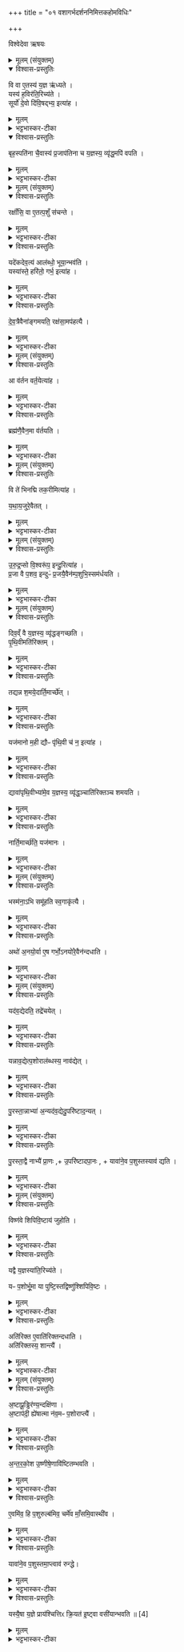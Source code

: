 +++
title = "०१ वशागर्भदर्शननिमित्तकहोमविधिः"

+++

विश्वेदेवा ऋषयः

<details><summary>मूलम् (संयुक्तम्)</summary>

वि वा ए॒तस्य॑ य॒ज्ञ ऋ॑ध्यते॒ यस्य॑ ह॒विर॑ति॒रिच्य॑ते॒ सूर्यो॑ दे॒वो दि॑वि॒षद्भ्य॒ इत्या॑ह॒ बृह॒स्पति॑ना चै॒वास्य॑ प्र॒जाप॑तिना च य॒ज्ञस्य॒ व्यृ॑द्ध॒मपि॑ वपति
</details>

<details open><summary>विश्वास-प्रस्तुतिः</summary>

वि वा ए॒तस्य॑ य॒ज्ञ ऋ॑ध्यते  ।  
यस्य॑ ह॒विर॑ति॒रिच्य॑ते ।  
सूर्यो॑ दे॒वो दि॑वि॒षद्भ्य॒ इत्या॑ह ।  
</details>

<details><summary>मूलम्</summary>

वि वा ए॒तस्य॑ य॒ज्ञ ऋ॑ध्यते  ।  
यस्य॑ ह॒विर॑ति॒रिच्य॑ते ।  
सूर्यो॑ दे॒वो दि॑वि॒षद्भ्य॒ इत्या॑ह ।  
</details>

<details><summary>भट्टभास्कर-टीका</summary>

1अथ 'सूर्यो देवः' इत्यादीनां मन्त्राणां ब्राह्मणम् - वि वा एतस्येत्यादि ॥ एतस्य यज्ञो व्यृद्ध्यते ऋद्ध्या विहीनः क्रियते यस्य हविरतिरिच्यते । देवताविशेषमुद्दिश्य उपाकृतस्य पशोः गर्भसंभवेन वपाद्याधिक्यमतिरकेः । अतिरेकाद्धविष्ट्वहानिः, तां देवतामतिव्याप्यावस्थितत्वात् । तस्मात्तत्परिहारार्थं 'सूर्यो देवः' इति मन्त्रेण तस्या गर्भवपावसां जुहोति ।
</details>

<details open><summary>विश्वास-प्रस्तुतिः</summary>

बृह॒स्पति॑ना चै॒वास्य॑ प्र॒जाप॑तिना च य॒ज्ञस्य॒ व्यृ॑द्ध॒मपि॑ वपति ।  
</details>

<details><summary>मूलम्</summary>

बृह॒स्पति॑ना चै॒वास्य॑ प्र॒जाप॑तिना च य॒ज्ञस्य॒ व्यृ॑द्ध॒मपि॑ वपति ।  
</details>

<details><summary>भट्टभास्कर-टीका</summary>

बृहस्पतिनेत्यादि । गतम् । व्यृद्धं विहीनं अपि वपति आपूरयति अतिरेकान्निवर्तयति ।

+++( अत्र मूलं किम् )+++

हविष इति । 'गतिरनन्तरः' इति गतेः प्रकृतिस्वरत्वेन उदात्तत्वे 'उदात्तस्वरितयोः' इति ऋकारस्स्वर्यते ॥
</details>

<details><summary>मूलम् (संयुक्तम्)</summary>

रक्षाँ॑सि॒ वा ए॒तत्प॒शुँ स॑चन्ते॒ यदे॑कदेव॒त्य॑ आल॑ब्धो॒ भूया॒न्भव॑ति॒ यस्या॑स्ते॒ हरि॑तो॒ गर्भ॒ इत्या॑ह देव॒त्रैवैना॑ङ्गमयति॒ रक्ष॑सा॒मप॑हत्यै
</details>

<details open><summary>विश्वास-प्रस्तुतिः</summary>

रक्षाँ॑सि॒ वा ए॒तत्प॒शुँ स॑चन्ते  ।  
</details>

<details><summary>मूलम्</summary>

रक्षाँ॑सि॒ वा ए॒तत्प॒शुँ स॑चन्ते  ।  
</details>

<details><summary>भट्टभास्कर-टीका</summary>

2रक्षांसीत्यादि ॥ पशुं सचन्ते समवयन्ति समनुप्रविशन्ति एतत् एतेन हेतुना । केन? यत् येन एकदेवत्स आलब्धः एकस्यै देवतायै आलब्धः । देवतान्तात्तादर्थ्ये यत् ।
</details>

<details open><summary>विश्वास-प्रस्तुतिः</summary>

यदे॑कदेव॒त्य॑ आल॑ब्धो॒ भूया॒न्भव॑ति ।   
यस्या॑स्ते॒ हरि॑तो॒ गर्भ॒ इत्या॑ह ।   
</details>

<details><summary>मूलम्</summary>

यदे॑कदेव॒त्य॑ आल॑ब्धो॒ भूया॒न्भव॑ति ।   
यस्या॑स्ते॒ हरि॑तो॒ गर्भ॒ इत्या॑ह ।   
</details>

<details><summary>भट्टभास्कर-टीका</summary>

भूयान् भवति अतिरिच्यते, तस्मात् 'यस्याः' इत्यनुमन्त्रणेन एतां वशां देवत्रैव देवानेव गमयति । 'देवैस्समजीगमम्' इति दर्शनात् ।
</details>

<details open><summary>विश्वास-प्रस्तुतिः</summary>

दे॒व॒त्रैवैना॑ङ्गमयति॒ रक्ष॑सा॒मप॑हत्यै ।   
</details>

<details><summary>मूलम्</summary>

दे॒व॒त्रैवैना॑ङ्गमयति॒ रक्ष॑सा॒मप॑हत्यै ।   
</details>

<details><summary>भट्टभास्कर-टीका</summary>

'देवमनुष्य' इत्यादिना त्रप्रत्ययः । तत् रक्षसामपहत्यै देवगतत्वात्पशौ निराशानि रक्षांसि भवन्ति ॥
</details>

<details><summary>मूलम् (संयुक्तम्)</summary>

आ व॑र्तन वर्त॒येत्या॑ह [1]  ब्रह्म॑णै॒वैन॒मा व॑र्तयति
</details>

<details open><summary>विश्वास-प्रस्तुतिः</summary>

आ व॑र्तन वर्त॒येत्या॑ह ।   
</details>

<details><summary>मूलम्</summary>

आ व॑र्तन वर्त॒येत्या॑ह ।   
</details>

<details><summary>भट्टभास्कर-टीका</summary>

3आवर्तनेत्यादि ॥ गर्भे विस्रस्यमाने अनुमन्त्रणमिदम्, यथा यजुर्वदति निवृत्तमानं तदनुमन्त्रणमन्त्रोयम् ।
</details>

<details open><summary>विश्वास-प्रस्तुतिः</summary>

ब्रह्म॑णै॒वैन॒मा व॑र्तयति ।  
</details>

<details><summary>मूलम्</summary>

ब्रह्म॑णै॒वैन॒मा व॑र्तयति ।  
</details>

<details><summary>भट्टभास्कर-टीका</summary>

एवं ब्रह्मणा परमात्मनैवैनमावर्तयति जन्मान्तरे । 'ताभिरावर्तय' इति दर्शनात् । यद्वा - ब्रह्मणा मन्त्रेणैनं जनयति ॥
</details>

<details><summary>मूलम् (संयुक्तम्)</summary>

वि ते॑ भिनद्मि तक॒रीमित्या॑ह यथाय॒जुरे॒वैतत्
</details>

<details open><summary>विश्वास-प्रस्तुतिः</summary>

वि ते॑ भिनद्मि तक॒रीमित्या॑ह ।   

य॒था॒य॒जुरे॒वैतत् ।  
</details>

<details><summary>मूलम्</summary>

वि ते॑ भिनद्मि तक॒रीमित्या॑ह ।   

य॒था॒य॒जुरे॒वैतत् ।  
</details>

<details><summary>भट्टभास्कर-टीका</summary>

4वि ते भिनद्मीत्यादि ॥ उल्बाद्गर्भे विस्रस्यमानेऽनुमन्त्रणम् । यथा यजुर्वदति तदनुरूपमेवैतद्भवति । 'बहिस्ते अस्तु बालिति' परमात्मभावेन पशुप्राणस्य संपत्तिरस्त्विति । यजुर्वेदाम्नातत्वात् यजुः, मन्त्रमात्राभिधानं वा ॥
</details>

<details><summary>मूलम् (संयुक्तम्)</summary>

उ॑रुद्र॒प्सो वि॒श्वरू॑प॒ इन्दु॒रित्या॑ह प्र॒जा वै प॒शव॒ इन्दुᳶ॑ प्र॒जयै॒वैन॑म्प॒शुभि॒स्सम॑र्धयति
</details>

<details open><summary>विश्वास-प्रस्तुतिः</summary>

उ॒रु॒द्र॒प्सो वि॒श्वरू॑प॒ इन्दु॒रित्या॑ह ।   
प्र॒जा वै प॒शव॒ इन्दुᳶ॑ प्र॒जयै॒वैन॑म्प॒शुभि॒स्सम॑र्धयति ।  
</details>

<details><summary>मूलम्</summary>

उ॒रु॒द्र॒प्सो वि॒श्वरू॑प॒ इन्दु॒रित्या॑ह ।   
प्र॒जा वै प॒शव॒ इन्दुᳶ॑ प्र॒जयै॒वैन॑म्प॒शुभि॒स्सम॑र्धयति ।  
</details>

<details><summary>भट्टभास्कर-टीका</summary>

5उरुद्रप्स इत्यादि ॥ उरु शुक्रं यतोयं गर्भस्संजातः । तत्प्रभवत्वात् प्रजाः पशवश्च इन्दुः । तस्मादनेन गर्भावदानहोमेन एनं यजमानं प्रजया पशुभिश्च समृद्धं करोति ॥
</details>

<details><summary>मूलम् (संयुक्तम्)</summary>

दिव॒व्ँ वै य॒ज्ञस्य॒ व्यृ॑द्धङ्गच्छति पृथि॒वीमति॑रिक्त॒न्तद्यन्न श॒मये॒दार्ति॒मार्च्छे॒द्यज॑मानो म॒ही द्यौᳶ पृ॑थि॒वी च॑ न॒ इति॑ [2] आ॒ह॒ द्यावा॑पृथि॒वीभ्या॑मे॒व य॒ज्ञस्य॒ व्यृ॑द्ध॒ञ्चाति॑रिक्तञ्च शमयति॒ नार्ति॒मार्च्छ॑ति॒ यज॑मानः
</details>

<details open><summary>विश्वास-प्रस्तुतिः</summary>

दिव॒व्ँ वै य॒ज्ञस्य॒ व्यृ॑द्धङ्गच्छति ।   
पृ॒थि॒वीमति॑रिक्तम्  ।   
</details>

<details><summary>मूलम्</summary>

दिव॒व्ँ वै य॒ज्ञस्य॒ व्यृ॑द्धङ्गच्छति ।   
पृ॒थि॒वीमति॑रिक्तम्  ।   
</details>

<details><summary>भट्टभास्कर-टीका</summary>

6दिवमित्यादि ॥ यज्ञस्य व्यृद्धं व्यृद्धदोषः दिवं गच्छति दिविस्थान् पीडयति, अतिरिक्तदोषः पृथिवीस्थान् बाधते । पूर्ववद्गतेः स्वरः ।
</details>

<details open><summary>विश्वास-प्रस्तुतिः</summary>

तद्यन्न श॒मये॒दार्ति॒मार्च्छे॑त् ।  
</details>

<details><summary>मूलम्</summary>

तद्यन्न श॒मये॒दार्ति॒मार्च्छे॑त् ।  
</details>

<details><summary>भट्टभास्कर-टीका</summary>

तद्यदित्यादि । गतम् । आर्छेत् गच्छेत् । 'उपसर्गादृति धातौ' इति वृद्धिः ।
</details>

<details open><summary>विश्वास-प्रस्तुतिः</summary>

यज॑मानो म॒ही द्यौᳶ पृ॑थि॒वी च॑ न॒ इत्या॑ह  ।     
</details>

<details><summary>मूलम्</summary>

यज॑मानो म॒ही द्यौᳶ पृ॑थि॒वी च॑ न॒ इत्या॑ह  ।     
</details>

<details><summary>भट्टभास्कर-टीका</summary>

मही द्यौरित्यादि । आहवनीयस्योत्तरार्धे भस्मना गर्भस्य अभिवासनमन्त्रोयम् । अनेन मन्त्रेण अस्मिन् क्रियमाणे यज्ञस्य दोषद्वयं द्यावापृथिवीभ्यां शमयति । 'इमं यज्ञं मिमिक्षताम्' इति सेचनाभिधानसामर्थ्यापादनम् ।
</details>

<details open><summary>विश्वास-प्रस्तुतिः</summary>

द्यावा॑पृथि॒वीभ्या॑मे॒व य॒ज्ञस्य॒ व्यृ॑द्ध॒ञ्चाति॑रिक्तञ्च शमयति ।   
</details>

<details><summary>मूलम्</summary>

द्यावा॑पृथि॒वीभ्या॑मे॒व य॒ज्ञस्य॒ व्यृ॑द्ध॒ञ्चाति॑रिक्तञ्च शमयति ।   
</details>

<details><summary>भट्टभास्कर-टीका</summary>

'दिवो द्यावा' इति द्यावादेशः, 'देवताद्वन्द्वे च' इत्याद्युदात्तत्वम् ।
</details>

<details open><summary>विश्वास-प्रस्तुतिः</summary>

नार्ति॒मार्च्छ॑ति॒ यज॑मानः ।
</details>

<details><summary>मूलम्</summary>

नार्ति॒मार्च्छ॑ति॒ यज॑मानः ।
</details>

<details><summary>भट्टभास्कर-टीका</summary>

ततो न यजमान आर्तिं गच्छति । पूर्ववद्वृद्धिः ॥
</details>

<details><summary>मूलम् (संयुक्तम्)</summary>

भस्म॑ना॒भि समू॑हति स्व॒गाकृ॑त्या॒ अथो॑ अ॒नयो॒र्वा ए॒ष गर्भो॒ऽनयो॑रे॒वैन॑न्दधाति
</details>

<details open><summary>विश्वास-प्रस्तुतिः</summary>

भस्म॑ना॒ऽभि समू॑हति स्व॒गाकृ॑त्यै ।   
</details>

<details><summary>मूलम्</summary>

भस्म॑ना॒ऽभि समू॑हति स्व॒गाकृ॑त्यै ।   
</details>

<details><summary>भट्टभास्कर-टीका</summary>

7भस्मनेत्यादि ॥ स्वगाकृत्यै कथं नाम द्यावापृथिवीभ्यां गर्भोयमात्मसात्क्रियते इति भस्मना छादयति । स्वगा[ग]शब्दाच्छान्दसो डाच्, 'ऊर्यादिच्विडाचश्च' इति गतित्वात् 'तादौ च' इति गतेः प्रकृतिस्वरत्वम् ।
</details>

<details open><summary>विश्वास-प्रस्तुतिः</summary>

अथो॑ अ॒नयो॒र्वा ए॒ष गर्भो॒ऽनयो॑रे॒वैन॑न्दधाति ।  
</details>

<details><summary>मूलम्</summary>

अथो॑ अ॒नयो॒र्वा ए॒ष गर्भो॒ऽनयो॑रे॒वैन॑न्दधाति ।  
</details>

<details><summary>भट्टभास्कर-टीका</summary>

किंचेत्याह - अथो अपिच अनयोर्द्यावापृथिव्योरेष गर्भः यो वशायाः एतत्प्रभवत्वात् । तस्मादनयोरेवैनं स्थापयति अनेन अभिवासनेन ॥
</details>

<details><summary>मूलम् (संयुक्तम्)</summary>

यद॑व॒द्येदति॒ तद्रे॑चये॒द्यन्नाव॒द्येत्प॒शोराल॑ब्धस्य॒ नाव॑ द्येत्पु॒रस्ता॒न्नाभ्या॑ अ॒न्यद॑व॒द्येदु॒परि॑ष्टाद॒न्यत्पु॒रस्ता॒द्वै नाभ्यै॑ [3]  प्रा॒ण उ॒परि॑ष्टादपा॒नो यावा॑ने॒व प॒शुस्तस्याव॑ द्यति  
</details>

<details open><summary>विश्वास-प्रस्तुतिः</summary>

यद॑व॒द्येदति॒ तद्रे॑चयेत् ।  
</details>

<details><summary>मूलम्</summary>

यद॑व॒द्येदति॒ तद्रे॑चयेत् ।  
</details>

<details><summary>भट्टभास्कर-टीका</summary>

8यदवद्येदित्यादि ॥ हृदयादि यदवद्येत् तद्धविरतिरेचयेत् ।
</details>

<details open><summary>विश्वास-प्रस्तुतिः</summary>

यन्नाव॒द्येत्प॒शोराल॑ब्धस्य॒ नाव॑द्येत् ।  
</details>

<details><summary>मूलम्</summary>

यन्नाव॒द्येत्प॒शोराल॑ब्धस्य॒ नाव॑द्येत् ।  
</details>

<details><summary>भट्टभास्कर-टीका</summary>

अतिरेकदोषप्रसंगतः ततो यज्ञः व्यृद्धस्स्यात्, तद्दोषपरिजिहीर्षया यत् नावद्येत् पशोरालब्धस्य हृदयाद्यवदानं न कृतं स्यात् ततो हविरभावात् यज्ञ एव न निर्वर्त्यते ।
</details>

<details open><summary>विश्वास-प्रस्तुतिः</summary>

पु॒रस्ता॒न्नाभ्या॑ अ॒न्यद॑व॒द्येदु॒परि॑ष्टाद॒न्यत् ।   
</details>

<details><summary>मूलम्</summary>

पु॒रस्ता॒न्नाभ्या॑ अ॒न्यद॑व॒द्येदु॒परि॑ष्टाद॒न्यत् ।   
</details>

<details><summary>भट्टभास्कर-टीका</summary>

एवमुभयथाऽपि दोषसंभवे कथं कर्तव्यमित्याह - पुरस्तादित्यादि । नाभ्याः पुरस्ताद्गर्भस्यैकस्यावदानमवद्येत्, उपरिष्टाच्चैकम् । 'एकान्याभ्याम्' इत्युपसंख्यानान्न निहन्यते ।
</details>

<details open><summary>विश्वास-प्रस्तुतिः</summary>

पु॒रस्ता॒द्वै नाभ्यै॑ प्रा॒णः ,+ उ॒परि॑ष्टादपा॒नः , + यावा॑ने॒व प॒शुस्तस्याव॑ द्यति ।  
</details>

<details><summary>मूलम्</summary>

पु॒रस्ता॒द्वै नाभ्यै॑ प्रा॒णः ,+ उ॒परि॑ष्टादपा॒नः , + यावा॑ने॒व प॒शुस्तस्याव॑ द्यति ।  
</details>

<details><summary>भट्टभास्कर-टीका</summary>

हेतुं चाह - पुरस्ताद्वा इत्यादि । तिरश्चां हि एवं प्राणापानौ वर्तेते । अन्येषां तु पुरस्तात् प्राणः अवाङपानः । तस्मादेवं क्रियमाणे यावान् पशुर्भवति तस्यावद्यति प्राणापानवृत्त्त्याश्रयत्वात्पशोः । एवं ह्यवत्तं च भवति, हृदयाद्यवदानाभावादनवत्तं च । तस्माद्यथोक्तदोषप्रसंग इति ॥
</details>

<details><summary>मूलम् (संयुक्तम्)</summary>

विष्ण॑वे शिपिवि॒ष्टाय॑ जुहोति॒ यद्वै य॒ज्ञस्या॑ति॒रिच्य॑ते॒ यᳶ प॒शोर्भू॒मा या पुष्टि॒स्तद्विष्णु॑श्शिपिवि॒ष्टोऽति॑रिक्त ए॒वाति॑रिक्तन्दधा॒त्यति॑रिक्तस्य॒ शान्त्यै
</details>

<details open><summary>विश्वास-प्रस्तुतिः</summary>

विष्ण॑वे शिपिवि॒ष्टाय॑ जुहोति ।   
</details>

<details><summary>मूलम्</summary>

विष्ण॑वे शिपिवि॒ष्टाय॑ जुहोति ।   
</details>

<details><summary>भट्टभास्कर-टीका</summary>

9विष्णव इत्यादि ॥ शिपयो रश्मयः, तत्र प्रविष्टः शिपिविष्टः, विष्णुरादित्यः, तस्मै हविर्जुहोति ।
</details>

<details open><summary>विश्वास-प्रस्तुतिः</summary>

यद्वै य॒ज्ञस्या॑ति॒रिच्य॑ते ।   

यᳶ प॒शोर्भू॒मा या पुष्टि॒स्तद्विष्णु॑श्शिपिवि॒ष्टः  ।  
</details>

<details><summary>मूलम्</summary>

यद्वै य॒ज्ञस्या॑ति॒रिच्य॑ते ।   

यᳶ प॒शोर्भू॒मा या पुष्टि॒स्तद्विष्णु॑श्शिपिवि॒ष्टः  ।  
</details>

<details><summary>भट्टभास्कर-टीका</summary>

गर्भावदाने हेतुमाह - यद्वा - इत्यादि । यदेव यज्ञस्य हविरतिरिच्यते गर्भाधिक्यात् यो वा पशोर्भूमा बहुत्वं हविराधिक्यहेतुः, या च पुष्टिः पशोर्गर्भस्य चाभिवृद्धिः तत्सर्वमादित्याधीनमित्यर्थः; तद्गत्यधीनत्वात्सर्वप्रवृत्तीनाम् ।
</details>

<details open><summary>विश्वास-प्रस्तुतिः</summary>

अति॑रिक्त ए॒वाति॑रिक्तन्दधाति ।  
अति॑रिक्तस्य॒ शान्त्यै॑  ।
</details>

<details><summary>मूलम्</summary>

अति॑रिक्त ए॒वाति॑रिक्तन्दधाति ।  
अति॑रिक्तस्य॒ शान्त्यै॑  ।
</details>

<details><summary>भट्टभास्कर-टीका</summary>

तस्मादेवं क्रियमाणे अतिरेकहोमे अतिरिक्त एव अतिरिक्तं स्थापितं भवति, अतिरेकदोषस्य शान्त्यै भवतीति ॥
</details>

<details><summary>मूलम् (संयुक्तम्)</summary>

अ॒ष्टाप्रू॒ड्ढिर॑ण्य॒न्दक्षि॑णा॒ऽष्टाप॑दी॒ ह्ये॑षात्मा न॑व॒मᳶ प॒शोराप्त्या॑ अन्तरको॒श उ॒ष्णीषे॒णावि॑ष्टितम्भवत्ये॒वमि॑व॒ हि प॒शुरुल्ब॑मिव॒ चर्मे॑व माँ॒समि॒वास्थी॑व॒ यावा॑ने॒व प॒शुस्तमा॒प्त्वाव॑ रुन्द्धे॒ यस्यै॒षा य॒ज्ञे प्राय॑श्चित्तिᳵ क्रि॒यत॑ इ॒ष्ट्वा वसी॑यान्भवति ॥ [4]   
</details>

<details open><summary>विश्वास-प्रस्तुतिः</summary>

अ॒ष्टाप्रू॒ड्ढिर॑ण्य॒न्दक्षि॑णा ।   
अ॒ष्टाप॑दी॒ ह्ये॑षात्मा न॑व॒मᳶ प॒शोराप्त्यै॑ ।   
</details>

<details><summary>मूलम्</summary>

अ॒ष्टाप्रू॒ड्ढिर॑ण्य॒न्दक्षि॑णा ।   
अ॒ष्टाप॑दी॒ ह्ये॑षात्मा न॑व॒मᳶ प॒शोराप्त्यै॑ ।   
</details>

<details><summary>भट्टभास्कर-टीका</summary>

10 अष्टाप्रूडित्यादि ॥ अष्टाप्रूडष्टफलकमित्याचार्याः । अष्टबिन्दुकमित्येके । अष्टौ निष्कमित्यपरे । अष्टापदी ह्येषा वशा प्रजा पदैस्सह । तस्मादात्मना नवमेन सहायवान् पशुस्तस्य आप्त्यै भवति ।
</details>

<details open><summary>विश्वास-प्रस्तुतिः</summary>

अ॒न्त॒र॒को॒श उ॒ष्णीषे॒णावि॑ष्टितम्भवति ।   
</details>

<details><summary>मूलम्</summary>

अ॒न्त॒र॒को॒श उ॒ष्णीषे॒णावि॑ष्टितम्भवति ।   
</details>

<details><summary>भट्टभास्कर-टीका</summary>

अष्टाप्रूढ्ढिरण्यम् । तच्चान्तरकोशे उष्णीषेणाविष्टितं भवति । छान्दसो वर्णवीकारः । अत्रैवं कर्तव्यम् - इदमष्टाप्रुड्ढिरण्यं वाससा अपनह्य उष्णीषेण विगृध्येदभ्रे कोशे अवधाय महति कोशे अवदधाति । एतच्च कोशमिश्रमध्वर्यवे देयमिति ।
</details>

<details open><summary>विश्वास-प्रस्तुतिः</summary>

ए॒वमि॑व॒ हि प॒शुरुल्ब॑मिव॒ चर्मे॑व माँ॒समि॒वास्थी॑व ।   
</details>

<details><summary>मूलम्</summary>

ए॒वमि॑व॒ हि प॒शुरुल्ब॑मिव॒ चर्मे॑व माँ॒समि॒वास्थी॑व ।   
</details>

<details><summary>भट्टभास्कर-टीका</summary>

एवमिव हि पशुर्भवति । कथमिव? आह - उल्बमिवेत्यादि । कोशे चतुष्टयमुल्बादिचतुष्टयस्थानीयमस्येति ।
</details>

<details open><summary>विश्वास-प्रस्तुतिः</summary>

यावा॑ने॒व प॒शुस्तमा॒प्त्वाव॑ रुन्द्धे।   
</details>

<details><summary>मूलम्</summary>

यावा॑ने॒व प॒शुस्तमा॒प्त्वाव॑ रुन्द्धे।   
</details>

<details><summary>भट्टभास्कर-टीका</summary>

यावानित्यादि । यावानन्यूतातिरिक्तः पृशुः तमाप्त्वा वशायागफलमवरुन्धे ।
</details>

<details open><summary>विश्वास-प्रस्तुतिः</summary>

यस्यै॒षा य॒ज्ञे प्राय॑श्चित्तिᳵ क्रि॒यत॑ इ॒ष्ट्वा वसी॑यान्भवति ॥ [4]  
</details>

<details><summary>मूलम्</summary>

यस्यै॒षा य॒ज्ञे प्राय॑श्चित्तिᳵ क्रि॒यत॑ इ॒ष्ट्वा वसी॑यान्भवति ॥ [4]  
</details>

<details><summary>भट्टभास्कर-टीका</summary>

कः? यस्यैषा यज्ञे प्रायश्चित्तिः क्रियते । वशाया गर्भनिरीक्षणे इष्ट्वा च वसीयान् भवति वसुमत्तरो भवति, न केवलं वशायागफलभाग्येव, अपि तु वसीयांश्च भवतीति प्राय इति साकल्यस्य न्यूनत्वमुच्यते, चित्तिस्तद्विषयज्ञानं, तद्दोषापनोदनं यत्क्रियते तत्प्रायश्चित्तम् । दासीभारादिदं द्रष्टव्यम् । वसुमच्छब्दादीयसुनि 'विन्मतोः' इति लुक्, 'टेः' इति टिलोपः ॥

इति तृतीये चतुर्थे प्रथमोनुवाकः ॥  
</details>
